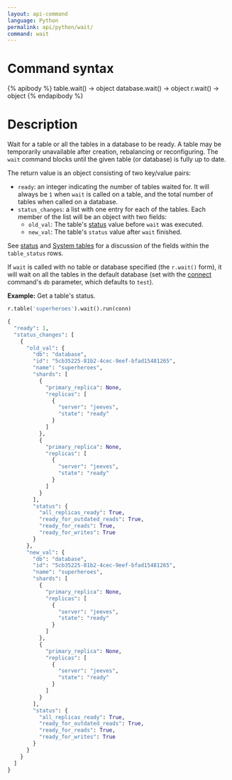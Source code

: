```yaml
---
layout: api-command
language: Python
permalink: api/python/wait/
command: wait
---
```

# Command syntax #

{% apibody %}
table.wait() &rarr; object
database.wait() &rarr; object
r.wait() &rarr; object
{% endapibody %}

# Description #

Wait for a table or all the tables in a database to be ready. A table may be temporarily unavailable after creation, rebalancing or reconfiguring. The `wait` command blocks until the given table (or database) is fully up to date.

The return value is an object consisting of two key/value pairs:

* `ready`: an integer indicating the number of tables waited for. It will always be `1` when `wait` is called on a table, and the total number of tables when called on a database.
* `status_changes`: a list with one entry for each of the tables. Each member of the list will be an object with two fields:
    * `old_val`: The table's [status](/api/python/status) value before `wait` was executed. 
    * `new_val`: The table's `status` value after `wait` finished.

See [status](/api/python/status) and [System tables](/docs/system-tables/) for a discussion of the fields within the `table_status` rows.

If `wait` is called with no table or database specified (the `r.wait()` form), it will wait on all the tables in the default database (set with the [connect](/api/python/connect/) command's `db` parameter, which defaults to `test`).

__Example:__ Get a table's status.

```py
r.table('superheroes').wait().run(conn)

{
  "ready": 1,
  "status_changes": [
	{
	  "old_val": {
		"db": "database",
		"id": "5cb35225-81b2-4cec-9eef-bfad15481265",
		"name": "superheroes",
		"shards": [
		  {
			"primary_replica": None,
			"replicas": [
			  {
				"server": "jeeves",
				"state": "ready"
			  }
			]
		  },
		  {
			"primary_replica": None,
			"replicas": [
			  {
				"server": "jeeves",
				"state": "ready"
			  }
			]
		  }
		],
		"status": {
		  "all_replicas_ready": True,
		  "ready_for_outdated_reads": True,
		  "ready_for_reads": True,
		  "ready_for_writes": True
		}
	  },
	  "new_val": {
		"db": "database",
		"id": "5cb35225-81b2-4cec-9eef-bfad15481265",
		"name": "superheroes",
		"shards": [
		  {
			"primary_replica": None,
			"replicas": [
			  {
				"server": "jeeves",
				"state": "ready"
			  }
			]
		  },
		  {
			"primary_replica": None,
			"replicas": [
			  {
				"server": "jeeves",
				"state": "ready"
			  }
			]
		  }
		],
		"status": {
		  "all_replicas_ready": True,
		  "ready_for_outdated_reads": True,
		  "ready_for_reads": True,
		  "ready_for_writes": True
		}
	  }
	}
  ]
}
```
